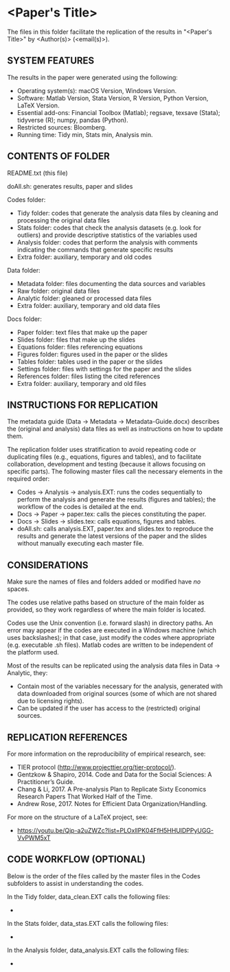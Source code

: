 # <Paper's Title>

The files in this folder facilitate the replication of the results in "<Paper's Title>" by <Author(s)> (<email(s)>).


## SYSTEM FEATURES
The results in the paper were generated using the following:
- Operating system(s): 	macOS Version, Windows Version.
- Software: 		Matlab Version, Stata Version, R Version, Python Version, LaTeX Version.
- Essential add-ons: 	Financial Toolbox (Matlab); regsave, texsave (Stata); tidyverse (R); numpy, pandas (Python).
- Restricted sources: 	Bloomberg.
- Running time: 	Tidy <XX> min, Stats <XX> min, Analysis <XX> min.


## CONTENTS OF FOLDER
README.txt (this file)

doAll.sh: generates results, paper and slides

Codes folder: 
- Tidy folder: codes that generate the analysis data files by cleaning and processing the original data files
- Stats folder: codes that check the analysis datasets (e.g. look for outliers) and provide descriptive statistics of the variables used
- Analysis folder: codes that perform the analysis with comments indicating the commands that generate specific results
- Extra folder: auxiliary, temporary and old codes

Data folder:
- Metadata folder: files documenting the data sources and variables
- Raw folder: original data files
- Analytic folder: gleaned or processed data files
- Extra folder: auxiliary, temporary and old data files

Docs folder: 
- Paper folder: text files that make up the paper
- Slides folder: files that make up the slides
- Equations folder: files referencing equations
- Figures folder: figures used in the paper or the slides
- Tables folder: tables used in the paper or the slides
- Settings folder: files with settings for the paper and the slides
- References folder: files listing the cited references
- Extra folder: auxiliary, temporary and old files


## INSTRUCTIONS FOR REPLICATION
The metadata guide (Data -> Metadata -> Metadata-Guide.docx) describes the (original and analysis) data files as well as instructions on how to update them.

The replication folder uses stratification to avoid repeating code or duplicating files (e.g., equations, figures and tables), and to facilitate collaboration, development and testing (because it allows focusing on specific parts). The following master files call the necessary elements in the required order:
- Codes -> Analysis -> analysis.EXT: runs the codes sequentially to perform the analysis and generate the results (figures and tables); the workflow of the codes is detailed at the end.
- Docs -> Paper -> paper.tex: calls the pieces constituting the paper.
- Docs -> Slides -> slides.tex: calls equations, figures and tables.
- doAll.sh: calls analysis.EXT, paper.tex and slides.tex to reproduce the results and generate the latest versions of the paper and the slides without manually executing each master file.


## CONSIDERATIONS
Make sure the names of files and folders added or modified have *no* spaces.

The codes use relative paths based on structure of the main folder as provided, so they work regardless of where the main folder is located.

Codes use the Unix convention (i.e. forward slash) in directory paths. An error may appear if the codes are executed in a Windows machine (which uses backslashes); in that case, just modify the codes where appropriate (e.g. executable .sh files). Matlab codes are written to be independent of the platform used.

Most of the results can be replicated using the analysis data files in Data -> Analytic, they:
- Contain most of the variables necessary for the analysis, generated with data downloaded from original sources (some of which are not shared due to licensing rights).
- Can be updated if the user has access to the (restricted) original sources.


## REPLICATION REFERENCES
For more information on the reproducibility of empirical research, see:
- TIER protocol (http://www.projecttier.org/tier-protocol/).
- Gentzkow & Shapiro, 2014. Code and Data for the Social Sciences: A Practitioner’s Guide.
- Chang & Li, 2017. A Pre-analysis Plan to Replicate Sixty Economics Research Papers That Worked Half of the Time.
- Andrew Rose, 2017. Notes for Efficient Data Organization/Handling.

For more on the structure of a LaTeX project, see:
- https://youtu.be/Qjp-a2uZWZc?list=PLOxllPK04FfH5HHUlDPPyUGG-VvPWM5xT


## CODE WORKFLOW (OPTIONAL)
Below is the order of the files called by the master files in the Codes subfolders to assist in understanding the codes.

In the Tidy folder, data_clean.EXT calls the following files:
- <Ordered list of files called by data_clean.EXT>

In the Stats folder, data_stas.EXT calls the following files:
- <Ordered list of files called by data_stas.EXT>

In the Analysis folder, data_analysis.EXT calls the following files:
- <Ordered list of files called by data_analysis.EXT>